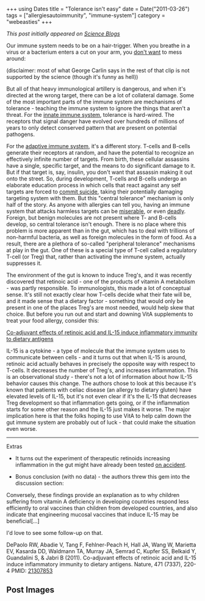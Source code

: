 +++
using Dates
title = "Tolerance isn't easy"
date = Date("2011-03-26")
tags = ["allergiesautoimmunity", "immune-system"]
category = "webeasties"
+++

_This post initially appeared on [Science Blogs](http://scienceblogs.com/webeasties)_

Our immune system needs to be on a hair-trigger. When you breathe in a virus or a bacterium enters a cut on your arm, you [don't want](http://en.wikipedia.org/wiki/Diabetes_mellitus_type_1) to mess around:

(disclaimer: most of what George Carlin says in the rest of that clip is not supported by the science (though it's funny as hell))

But all of that heavy immunological artillery is dangerous, and when it's directed at the wrong target, there can be a lot of collateral damage. Some of the most important parts of the immune system are mechanisms of tolerance - teaching the immune system to ignore the things that aren't a threat. For the [innate immune system](http://scienceblogs.com/webeasties/2010/11/immune_response_from_start_to_1.php), tolerance is hard-wired. The receptors that signal danger have evolved over hundreds of millions of years to only detect conserved pattern that are present on potential pathogens.

For the [adaptive immune system](http://scienceblogs.com/webeasties/2010/11/immune_response_from_start_to_2.php), it's a different story. T-cells and B-cells generate their receptors at random, and have the potential to recognize an effectively infinite number of targets. From birth, these cellular assassins have a single, specific target, and the means to do significant damage to it. But if that target is, say, insulin, you don't want that assassin making it out onto the street. So, during development, T-cells and B-cells undergo an elaborate education process in which cells that react against any self targets are forced to [commit suicide](http://en.wikipedia.org/wiki/Apoptosis), taking their potentially damaging targeting system with them. But this "central tolerance" mechanism is only half of the story. 
As anyone with allergies can tell you, having an immune system that attacks harmless targets can be [miserable](http://scienceblogs.com/erv/2011/03/question_for_the_hivemind_alle.php), or even [deadly](http://en.wikipedia.org/wiki/Anaphylaxis). Foreign, but benign molecules are not present where T- and B-cells develop, so central tolerance isn't enough. There is no place where this problem is more apparent than in the gut, which has to deal with trillions of non-harmful bacteria, as well as foreign molecules in the form of food. As a result, there are a plethora of so-called "peripheral tolerance" mechanisms at play in the gut. One of these is a special type of T-cell called a regulatory T-cell (or Treg) that, rather than activating the immune system, actually suppresses it.

The environment of the gut is known to induce Treg's, and it was recently discovered that retinoic acid - one of the products of vitamin A metabolism - was partly responsible. To immunologists, this made a lot of conceptual sense. It's still not exactly clear how T-cells decide what their fate will be, and it made sense that a dietary factor - something that would only be present in one of the places Treg's are most needed, would help skew that choice. But before you run out and start and downing VitA supplements to treat your food allergy, consider this:

[Co-adjuvant effects of retinoic acid and IL-15 induce inflammatory immunity to dietary antigens](http://www.nature.com/nature/journal/v471/n7337/abstract/nature09849.html)

IL-15 is a cytokine - a type of molecule that the immune system uses to communicate between cells - and it turns out that when IL-15 is around, retinoic acid actually behaves in precisely the opposite way with respect to T-cells. It decreases the number of Treg's, and increases inflammation. This is an observational study - there's not a lot of information about how IL-15 behavior causes this change. The authors chose to look at this because it's known that patients with celiac disease (an allergy to dietary gluten) have elevated levels of IL-15, but it's not even clear if it's the IL-15 that decreases Treg development so that inflammation gets going, or if the inflammation starts for some other reason and the IL-15 just makes it worse. 
The major implication here is that the folks hoping to use VitA to help calm down the gut immune system are probably out of luck - that could make the situation even worse.

----------------

Extras

- It turns out the experiment of therapeutic retinoids increasing inflammation in the gut might have already been tested [on accident](http://www.ncbi.nlm.nih.gov/pubmed/16863562).

- Bonus conclusion (with no data) - the authors threw this gem into the discussion section:

Conversely, these findings provide an explanation as to why children suffering from vitamin A deficiency in developing countries respond less efficiently to oral vaccines than children from developed countries, and also indicate that engineering mucosal vaccines that induce IL-15 may be beneficial[...]

I'd love to see some follow-up on that.

DePaolo RW, Abadie V, Tang F, Fehlner-Peach H, Hall JA, Wang W, Marietta EV, Kasarda DD, Waldmann TA, Murray JA, Semrad C, Kupfer SS, Belkaid Y, Guandalini S, & Jabri B (2011). Co-adjuvant effects of retinoic acid and IL-15 induce inflammatory immunity to dietary antigens. Nature, 471 (7337), 220-4 PMID: [21307853](review)

      
  

 ## Post Images


